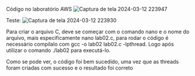 Código no laboratório AWS
![Captura de tela 2024-03-12 223947](https://github.com/Enrico258/Comp-paralela/assets/105428037/9e3d0388-1196-4106-9101-6fa60fd8756f)

Teste:
![Captura de tela 2024-03-12 223930](https://github.com/Enrico258/Comp-paralela/assets/105428037/dcc2f3c5-870f-4f1f-9452-5ea7a39c7837)

Para criar o arquivo C, deve se começar com o comando nano e o nome do arquivo, mais especificamente nano lab02.c, para rodar o código é necessário compilalo com gcc -o lab02 lab02.c -lpthread. Logo após utilizar o comando ./lab02 para executá-lo.

Como se pode ver, o código foi bem sucedido, uma vez que as threads foram criadas com sucesso e o resultado foi correto
